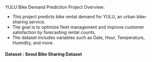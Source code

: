YULU Bike Demand Prediction
Project Overview:
- This project predicts bike rental demand for YULU, an urban bike-sharing service.
- The goal is to optimize fleet management and improve customer satisfaction by forecasting rental counts.
- The dataset includes variables such as Date, Hour, Temperature, Humidity, and more.
#### Dataset : Seoul Bike Sharing Dataset

